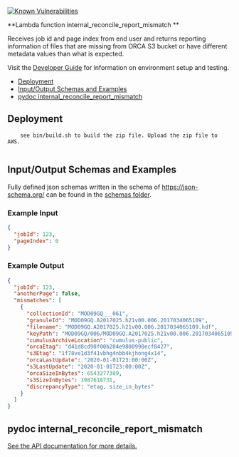 [![Known Vulnerabilities](https://snyk.io/test/github/nasa/cumulus-orca/badge.svg?targetFile=tasks/internal_reconcile_report_mismatch/requirements.txt)](https://snyk.io/test/github/nasa/cumulus-orca?targetFile=tasks/internal_reconcile_report_mismatch/requirements.txt)

**Lambda function internal_reconcile_report_mismatch **

Receives job id and page index from end user and returns reporting information of files that are missing from ORCA S3 bucket or have different metadata values than what is expected. 

Visit the [Developer Guide](https://nasa.github.io/cumulus-orca/docs/developer/development-guide/code/contrib-code-intro) for information on environment setup and testing.

- [Deployment](#deployment)
- [Input/Output Schemas and Examples](#input-output-schemas)
- [pydoc internal_reconcile_report_mismatch](#pydoc)

<a name="deployment"></a>
## Deployment
```
    see bin/build.sh to build the zip file. Upload the zip file to AWS.
    
```
<a name="input-output-schemas"></a>
## Input/Output Schemas and Examples
Fully defined json schemas written in the schema of https://json-schema.org/ can be found in the [schemas folder](schemas).

### Example Input
```json
{
  "jobId": 123,
  "pageIndex": 0
}
```
### Example Output
```json
{
  "jobId": 123,
  "anotherPage": false,
  "mismatches": [
    {
      "collectionId": "MOD09GQ___061",
      "granuleId": "MOD09GQ.A2017025.h21v00.006.2017034065109",
      "filename": "MOD09GQ.A2017025.h21v00.006.2017034065109.hdf",
      "keyPath": "MOD09GQ/006/MOD09GQ.A2017025.h21v00.006.2017034065109.hdf",
      "cumulusArchiveLocation": "cumulus-public",
      "orcaEtag": "d41d8cd98f00b204e9800998ecf8427",
      "s3Etag": "1f78ve1d3f41vbhg4nbb4kjhong4x14",
      "orcaLastUpdate": "2020-01-01T23:00:00Z",
      "s3LastUpdate": "2020-01-01T23:00:00Z",
      "orcaSizeInBytes": 6543277389,
      "s3SizeInBytes": 1987618731,
      "discrepancyType": "etag, size_in_bytes"
    }
  ]
}
```
<a name="pydoc"></a>
## pydoc internal_reconcile_report_mismatch
[See the API documentation for more details.](API.md)
